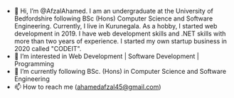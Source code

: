 - 👋 Hi, I’m @AfzalAhamed. I am an undergraduate at the University of Bedfordshire following BSc (Hons) Computer Science and Software Engineering. Currently, I live in Kurunegala. As a hobby, I started web development in 2019. I have web development skills and .NET skills with more than two years of experience. I started my own startup business in 2020 called "CODEIT".
- 👀 I’m interested in Web Development | Software Development | Programming
- 🌱 I’m currently following BSc. (Hons) in Computer Science and Software Engineering
- 📫 How to reach me (ahamedafzal45@gmail.com)

<!---
AfzalAhamed/AfzalAhamed is a ✨ special ✨ repository because its `README.md` (this file) appears on your GitHub profile.
You can click the Preview link to take a look at your changes.
--->
